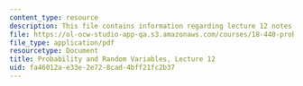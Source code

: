```yaml
---
content_type: resource
description: This file contains information regarding lecture 12 notes.
file: https://ol-ocw-studio-app-qa.s3.amazonaws.com/courses/18-440-probability-and-random-variables-spring-2014/fa46012ae33e2e728cad4bff21fc2b37_MIT18_440S14_Lecture12.pdf
file_type: application/pdf
resourcetype: Document
title: Probability and Random Variables, Lecture 12
uid: fa46012a-e33e-2e72-8cad-4bff21fc2b37
---
```

